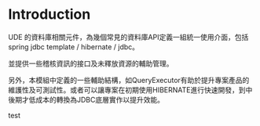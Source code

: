 # Introduction

UDE 的資料庫相關元件，為幾個常見的資料庫API定義一組統一使用介面，包括spring jdbc template / hibernate / jdbc。

並提供一些稽核資訊的接口及未釋放資源的輔助管理。

另外，本模組中定義的一些輔助結構，如QueryExecutor有助於提升專案產品的維護性及可測試性。或者可以讓專案在初期使用HIBERNATE進行快速開發，到中後期才低成本的轉換為JDBC底層實作以提升效能。

test

